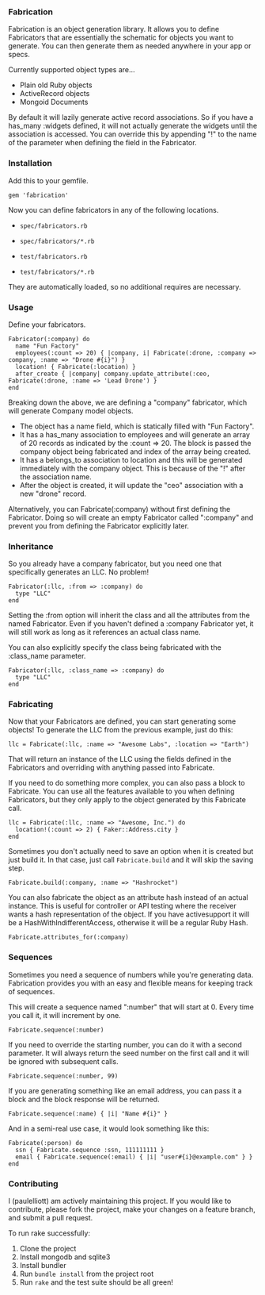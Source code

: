 ### Fabrication ###

Fabrication is an object generation library. It allows you to define Fabricators that are essentially the schematic for objects you want to generate. You can then generate them as needed anywhere in your app or specs.

Currently supported object types are...

* Plain old Ruby objects
* ActiveRecord objects
* Mongoid Documents

By default it will lazily generate active record associations. So if you have a has_many :widgets defined, it will not actually generate the widgets until the association is accessed. You can override this by appending "!" to the name of the parameter when defining the field in the Fabricator.

### Installation ###

Add this to your gemfile.

`gem 'fabrication'`

Now you can define fabricators in any of the following locations.

* `spec/fabricators.rb`
* `spec/fabricators/*.rb`

* `test/fabricators.rb`
* `test/fabricators/*.rb`

They are automatically loaded, so no additional requires are necessary.

### Usage ###

Define your fabricators.

    Fabricator(:company) do
      name "Fun Factory"
      employees(:count => 20) { |company, i| Fabricate(:drone, :company => company, :name => "Drone #{i}") }
      location! { Fabricate(:location) }
      after_create { |company| company.update_attribute(:ceo, Fabricate(:drone, :name => 'Lead Drone') }
    end

Breaking down the above, we are defining a "company" fabricator, which will generate Company model objects.

* The object has a name field, which is statically filled with "Fun Factory".
* It has a has_many association to employees and will generate an array of 20 records as indicated by the :count => 20. The block is passed the company object being fabricated and index of the array being created.
* It has a belongs_to association to location and this will be generated immediately with the company object. This is because of the "!" after the association name.
* After the object is created, it will update the "ceo" association with a new "drone" record.

Alternatively, you can Fabricate(:company) without first defining the Fabricator. Doing so will create an empty Fabricator called ":company" and prevent you from defining the Fabricator explicitly later.

### Inheritance ###

So you already have a company fabricator, but you need one that specifically generates an LLC. No problem!

    Fabricator(:llc, :from => :company) do
      type "LLC"
    end

Setting the :from option will inherit the class and all the attributes from the named Fabricator. Even if you haven't defined a :company Fabricator yet, it will still work as long as it references an actual class name.

You can also explicitly specify the class being fabricated with the :class_name parameter.

    Fabricator(:llc, :class_name => :company) do
      type "LLC"
    end

### Fabricating ###

Now that your Fabricators are defined, you can start generating some objects! To generate the LLC from the previous example, just do this:

    llc = Fabricate(:llc, :name => "Awesome Labs", :location => "Earth")

That will return an instance of the LLC using the fields defined in the Fabricators and overriding with anything passed into Fabricate.

If you need to do something more complex, you can also pass a block to Fabricate. You can use all the features available to you when defining Fabricators, but they only apply to the object generated by this Fabricate call.

    llc = Fabricate(:llc, :name => "Awesome, Inc.") do
      location!(:count => 2) { Faker::Address.city }
    end

Sometimes you don't actually need to save an option when it is created but just build it. In that case, just call `Fabricate.build` and it will skip the saving step.

    Fabricate.build(:company, :name => "Hashrocket")

You can also fabricate the object as an attribute hash instead of an actual instance. This is useful for controller or API testing where the receiver wants a hash representation of the object. If you have activesupport it will be a HashWithIndifferentAccess, otherwise it will be a regular Ruby Hash.

    Fabricate.attributes_for(:company)

### Sequences ###

Sometimes you need a sequence of numbers while you're generating data. Fabrication provides you with an easy and flexible means for keeping track of sequences.

This will create a sequence named ":number" that will start at 0. Every time you call it, it will increment by one.

    Fabricate.sequence(:number)

If you need to override the starting number, you can do it with a second parameter. It will always return the seed number on the first call and it will be ignored with subsequent calls.

    Fabricate.sequence(:number, 99)

If you are generating something like an email address, you can pass it a block and the block response will be returned.

    Fabricate.sequence(:name) { |i| "Name #{i}" }

And in a semi-real use case, it would look something like this:

    Fabricate(:person) do
      ssn { Fabricate.sequence :ssn, 111111111 }
      email { Fabricate.sequence(:email) { |i| "user#{i}@example.com" } }
    end

### Contributing ###

I (paulelliott) am actively maintaining this project. If you would like to contribute, please fork the project, make your changes on a feature branch, and submit a pull request.

To run rake successfully:

1. Clone the project
2. Install mongodb and sqlite3
3. Install bundler
4. Run `bundle install` from the project root
5. Run `rake` and the test suite should be all green!
